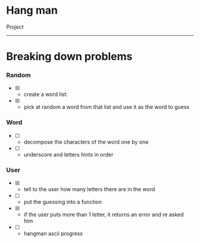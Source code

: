 # Hang man

Project

---

# Breaking down problems

### Random
- [x] - create a word list:
- [x] - pick at random a word from that list and use it as the word to guess

### Word

- [ ] - decompose the characters of the word one by one
- [ ] - underscore and letters hints in order

### User
- [x] - tell to the user how many letters there are in the word 
- [ ] - put the guessing into a function
- [x] - if the user puts more than 1 letter, it returns an error and re asked him
- [ ] - hangman ascii progress